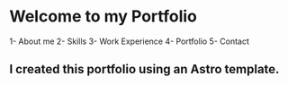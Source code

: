 # Welcome to my Portfolio

1- About me
2- Skills
3- Work Experience
4- Portfolio
5- Contact

## I created this portfolio using an Astro template.